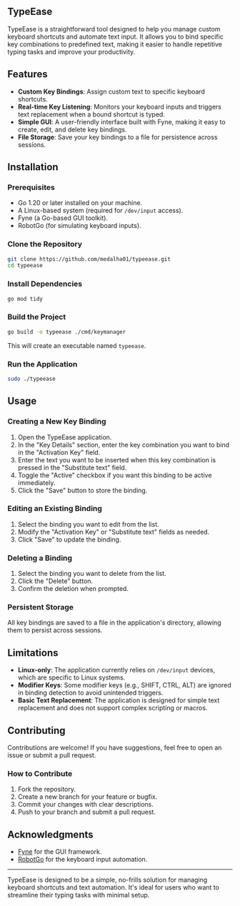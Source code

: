 ## TypeEase

TypeEase is a straightforward tool designed to help you manage custom keyboard shortcuts and automate text input. It allows you to bind specific key combinations to predefined text, making it easier to handle repetitive typing tasks and improve your productivity.

## Features

- **Custom Key Bindings**: Assign custom text to specific keyboard shortcuts.
- **Real-time Key Listening**: Monitors your keyboard inputs and triggers text replacement when a bound shortcut is typed.
- **Simple GUI**: A user-friendly interface built with Fyne, making it easy to create, edit, and delete key bindings.
- **File Storage**: Save your key bindings to a file for persistence across sessions.

## Installation

### Prerequisites

- Go 1.20 or later installed on your machine.
- A Linux-based system (required for `/dev/input` access).
- Fyne (a Go-based GUI toolkit).
- RobotGo (for simulating keyboard inputs).

### Clone the Repository

```bash
git clone https://github.com/medalha01/typeease.git
cd typeease
```

### Install Dependencies

```bash
go mod tidy
```

### Build the Project

```bash
go build -o typeease ./cmd/keymanager
```

This will create an executable named `typeease`.

### Run the Application

```bash
sudo ./typeease
```

## Usage

### Creating a New Key Binding

1. Open the TypeEase application.
2. In the "Key Details" section, enter the key combination you want to bind in the "Activation Key" field.
3. Enter the text you want to be inserted when this key combination is pressed in the "Substitute text" field.
4. Toggle the "Active" checkbox if you want this binding to be active immediately.
5. Click the "Save" button to store the binding.

### Editing an Existing Binding

1. Select the binding you want to edit from the list.
2. Modify the "Activation Key" or "Substitute text" fields as needed.
3. Click "Save" to update the binding.

### Deleting a Binding

1. Select the binding you want to delete from the list.
2. Click the "Delete" button.
3. Confirm the deletion when prompted.

### Persistent Storage

All key bindings are saved to a file in the application's directory, allowing them to persist across sessions.

## Limitations

- **Linux-only**: The application currently relies on `/dev/input` devices, which are specific to Linux systems.
- **Modifier Keys**: Some modifier keys (e.g., SHIFT, CTRL, ALT) are ignored in binding detection to avoid unintended triggers.
- **Basic Text Replacement**: The application is designed for simple text replacement and does not support complex scripting or macros.

## Contributing

Contributions are welcome! If you have suggestions, feel free to open an issue or submit a pull request.

### How to Contribute

1. Fork the repository.
2. Create a new branch for your feature or bugfix.
3. Commit your changes with clear descriptions.
4. Push to your branch and submit a pull request.

## Acknowledgments

- [Fyne](https://fyne.io/) for the GUI framework.
- [RobotGo](https://github.com/go-vgo/robotgo) for the keyboard input automation.

---

TypeEase is designed to be a simple, no-frills solution for managing keyboard shortcuts and text automation. It's ideal for users who want to streamline their typing tasks with minimal setup.
